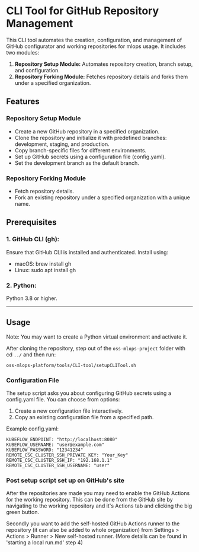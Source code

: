 # CLI Tool for GitHub Repository Management
This CLI tool automates the creation, configuration, and management of GitHub configurator and working repositories for mlops usage. It includes two modules:

1. **Repository Setup Module:** Automates repository creation, branch setup, and configuration.
2. **Repository Forking Module:** Fetches repository details and forks them under a specified organization.


## Features

### Repository Setup Module

- Create a new GitHub repository in a specified organization.
- Clone the repository and initialize it with predefined branches: development, staging, and production.
- Copy branch-specific files for different environments.
- Set up GitHub secrets using a configuration file (config.yaml).
- Set the development branch as the default branch.

### Repository Forking Module

- Fetch repository details.
- Fork an existing repository under a specified organization with a unique name.

## Prerequisites

### 1. GitHub CLI (gh):

Ensure that GitHub CLI is installed and authenticated.
Install using:
- macOS: brew install gh
- Linux: sudo apt install gh

### 2. Python:

Python 3.8 or higher.

-----

## Usage

Note: You may want to create a Python virtual environment and activate it.

After cloning the repository, step out of the `oss-mlops-project` folder with cd `../` and then run:

```
oss-mlops-platform/tools/CLI-tool/setupCLITool.sh
```

### Configuration File

The setup script asks you about configuring GitHub secrets using a config.yaml file. You can choose from options:

1. Create a new configuration file interactively.
2. Copy an existing configuration file from a specified path.

Example config.yaml:
```
KUBEFLOW_ENDPOINT: "http://localhost:8080"
KUBEFLOW_USERNAME: "user@example.com"
KUBEFLOW_PASSWORD: "12341234"
REMOTE_CSC_CLUSTER_SSH_PRIVATE_KEY: "Your_Key"
REMOTE_CSC_CLUSTER_SSH_IP: "192.168.1.1"
REMOTE_CSC_CLUSTER_SSH_USERNAME: "user"
```

### Post setup script set up on GitHub's site

After the repositories are made you may need to enable the GitHub Actions for the working repository.
This can be done from the GitHub site by navigating to the working repository and it's Actions tab and clicking the big green button.

Secondly you want to add the self-hosted GitHub Actions runner to the repository (it can also be added to whole organization) from Settings > Actions > Runner > New self-hosted runner. (More details can be found in 'starting a local run.md' step 4)

